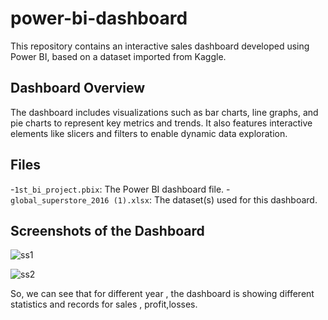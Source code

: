 # power-bi-dashboard

This repository contains an interactive sales dashboard developed using Power BI, based on a dataset imported from Kaggle.

## Dashboard Overview
The dashboard includes visualizations such as bar charts, line graphs, and pie charts to represent key metrics and trends. It also features interactive elements like slicers and filters to enable dynamic data exploration.

## Files
-`1st_bi_project.pbix`: The Power BI dashboard file.
-`global_superstore_2016 (1).xlsx`: The dataset(s) used for this dashboard.

## Screenshots of the Dashboard
![ss1](https://github.com/user-attachments/assets/eabaf1aa-d779-4655-a8f3-07898c38befb)


![ss2](https://github.com/user-attachments/assets/a0344be9-2025-414a-a22e-6e037fcd5171)

So, we can see that for different year , the dashboard is showing different statistics and records for sales , profit,losses.
